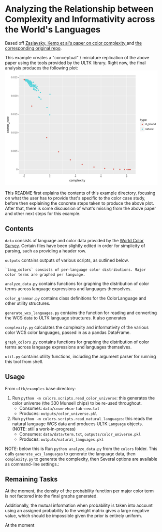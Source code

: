 # Analyzing the Relationship between Complexity and Informativity across the World's Languages

Based off [Zaslavsky, Kemp et al's paper on color complexity ](https://www.pnas.org/doi/full/10.1073/pnas.1800521115) and [the corresponding original repo](https://github.com/nogazs/ib-color-naming).

This example creates a "conceptual" / miniature replication of the above paper using the tools provided by the ULTK library.  Right now, the final analysis produces the following plot:
![a plot showing communicative cost and complexity of natural, explored, and dominant languages](https://github.com/CLMBRs/altk/blob/main/src/examples/colors/outputs/plot.png?raw=true)

This README first explains the contents of this example directory, focusing on what the user has to provide that's specific to the color case study, before then explaining the concrete steps taken to produce the above plot.  After that, there is some discussion of what's missing from the above paper and other next steps for this example.

## Contents
`data` consists of language and color data provided by the [World Color Survey](https://linguistics.berkeley.edu/wcs/data.html). Certain files have been slightly edited in order for simplicity of parsing, such as providing a header row.

`outputs` contains outputs of various scripts, as outlined below. 


    `lang_colors` consists of per-language color distributions. Major color terms are graphed per language.

`analyze_data.py` contains functions for graphing the distribution of color terms across language expressions and languages themselves.

`color_grammar.py` contains class definitions for the ColorLanguage and other utility structures.

`generate_wcs_languages.py` contains the function for reading and converting the WCS data to ULTK language structures. It also generates 

`complexity.py` calculates the complexity and informativity of the various color WCS color languages, passed in as a pandas DataFrame.

`graph_colors.py`  contains functions for graphing the distribution of color terms across language expressions and languages themselves.

`util.py` contains utility functions, including the argument parser for running this tool from shell. 

## Usage

From `ultk/examples` base directory:
1. Run `python -m colors.scripts.read_color_universe`: this generates the color universe (the 330 Munsell chips) to be re-used throughout.
    - Consumes: `data/cnum-vhcm-lab-new.txt`
    - Produces: `outputs/color_universe.pkl`
2. Run `python -m colors.scripts.read_natural_languages`: this reads the natural language WCS data and produces ULTK `Language` objects.  (NOTE: still a work-in-progress)
    - Consumes: `data/data/term.txt`, `outputs/color_universe.pkl`
    - Produces: `outputs/natural_languages.pkl`

NOTE: below this is 
Run `python analyze_data.py` from the `colors` folder. This calls `generate_wcs_languages` to generate the language data, then `complexity.py` to generate the complexity, then  Several options are available as command-line settings.:


## Remaining Tasks

At the moment, the density of the probability function per major color term is not factored into the final graphs generated. 

Additionally, the mutual information when probability is taken into account using an assigned probability to the weight matrix gives a large negative value, which should be impossible given the prior is entirely uniform. 

At the moment 


